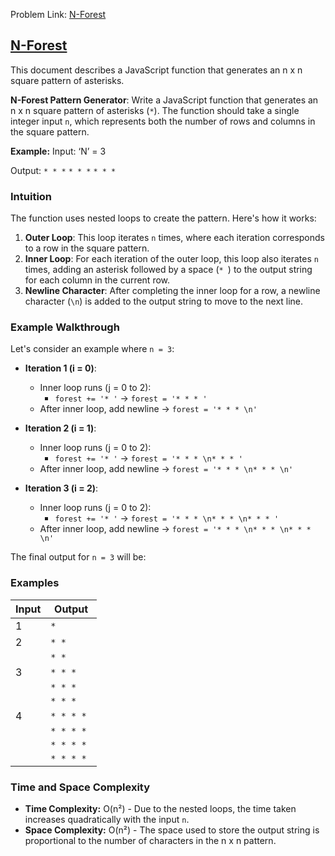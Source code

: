 Problem Link: [N-Forest](https://www.naukri.com/code360/problems/n-forest_6570177)

## [N-Forest](https://www.naukri.com/code360/problems/n-forest_6570177)

This document describes a JavaScript function that generates an n x n square pattern of asterisks.

**N-Forest Pattern Generator**: 
Write a JavaScript function that generates an n x n square pattern of asterisks (`*`). The function should take a single integer input `n`, which represents both the number of rows and columns in the square pattern.

**Example:**
Input: ‘N’ = 3

Output: 
`* * *`
`* * *`
`* * *`

### Intuition

The function uses nested loops to create the pattern. Here's how it works:

1. **Outer Loop**: This loop iterates `n` times, where each iteration corresponds to a row in the square pattern.
2. **Inner Loop**: For each iteration of the outer loop, this loop also iterates `n` times, adding an asterisk followed by a space (`* `) to the output string for each column in the current row.
3. **Newline Character**: After completing the inner loop for a row, a newline character (`\n`) is added to the output string to move to the next line.

### Example Walkthrough

Let's consider an example where `n = 3`:

- **Iteration 1 (i = 0)**:
  - Inner loop runs (j = 0 to 2):
    - `forest += '* '` → `forest = '* * * '`
  - After inner loop, add newline → `forest = '* * * \n'`

- **Iteration 2 (i = 1)**:
  - Inner loop runs (j = 0 to 2):
    - `forest += '* '` → `forest = '* * * \n* * * '`
  - After inner loop, add newline → `forest = '* * * \n* * * \n'`

- **Iteration 3 (i = 2)**:
  - Inner loop runs (j = 0 to 2):
    - `forest += '* '` → `forest = '* * * \n* * * \n* * * '`
  - After inner loop, add newline → `forest = '* * * \n* * * \n* * * \n'`

The final output for `n = 3` will be:

### Examples

| Input | Output               |
|-------|----------------------|
| 1     | `*`                  |
| 2     | `* * `               |
|       | `* * `               |
| 3     | `* * * `             |
|       | `* * * `             |
|       | `* * * `             |
| 4     | `* * * * `           |
|       | `* * * * `           |
|       | `* * * * `           |
|       | `* * * * `           |

### Time and Space Complexity

* **Time Complexity:** O(n²) - Due to the nested loops, the time taken increases quadratically with the input `n`.
* **Space Complexity:** O(n²) - The space used to store the output string is proportional to the number of characters in the n x n pattern.

